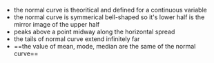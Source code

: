 - the normal curve is theoritical and defined for a continuous variable
- the normal curve is symmerical bell-shaped so it's lower half is the mirror image of the upper half
- peaks above a point midway along the horizontal spread
- the tails of normal curve extend infinitely far
- ==the value of mean, mode, median are the same of the normal curve==